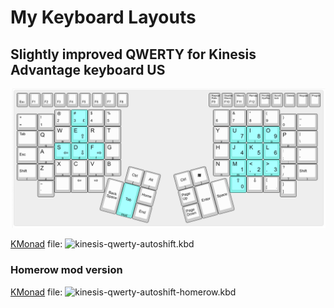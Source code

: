 # My Keyboard Layouts

## Slightly improved QWERTY for Kinesis Advantage keyboard US

![keyboard image](kinesis-qwerty.png)

[KMonad](https://github.com/kmonad/kmonad) file:  ![kinesis-qwerty-autoshift.kbd](kinesis-qwerty-autoshift.kbd)

### Homerow mod version

[KMonad](https://github.com/kmonad/kmonad) file:  ![kinesis-qwerty-autoshift-homerow.kbd](kinesis-qwerty-autoshift-homerow.kbd)
